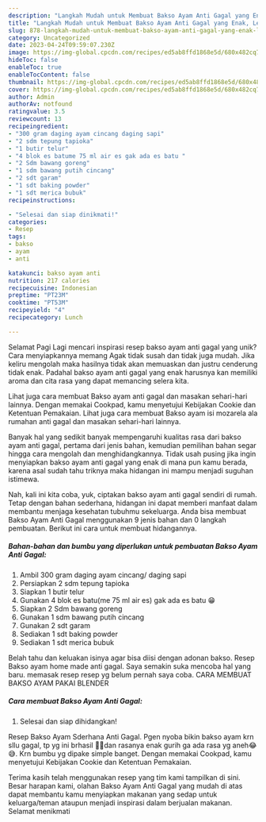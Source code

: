 ```yaml
---
description: "Langkah Mudah untuk Membuat Bakso Ayam Anti Gagal yang Enak, Lezat"
title: "Langkah Mudah untuk Membuat Bakso Ayam Anti Gagal yang Enak, Lezat"
slug: 878-langkah-mudah-untuk-membuat-bakso-ayam-anti-gagal-yang-enak-lezat
category: Uncategorized
date: 2023-04-24T09:59:07.230Z
image: https://img-global.cpcdn.com/recipes/ed5ab8ffd1868e5d/680x482cq70/bakso-ayam-anti-gagal-foto-resep-utama.jpg
hideToc: false
enableToc: true
enableTocContent: false
thumbnail: https://img-global.cpcdn.com/recipes/ed5ab8ffd1868e5d/680x482cq70/bakso-ayam-anti-gagal-foto-resep-utama.jpg
cover: https://img-global.cpcdn.com/recipes/ed5ab8ffd1868e5d/680x482cq70/bakso-ayam-anti-gagal-foto-resep-utama.jpg
author: Admin
authorAv: notfound
ratingvalue: 3.5
reviewcount: 13
recipeingredient:
- "300 gram daging ayam cincang daging sapi"
- "2 sdm tepung tapioka"
- "1 butir telur"
- "4 blok es batume 75 ml air es gak ada es batu "
- "2 Sdm bawang goreng"
- "1 sdm bawang putih cincang"
- "2 sdt garam"
- "1 sdt baking powder"
- "1 sdt merica bubuk"
recipeinstructions:

- "Selesai dan siap dinikmati!"
categories:
- Resep
tags:
- bakso
- ayam
- anti

katakunci: bakso ayam anti 
nutrition: 217 calories
recipecuisine: Indonesian
preptime: "PT23M"
cooktime: "PT53M"
recipeyield: "4"
recipecategory: Lunch

---
```



Selamat Pagi Lagi mencari inspirasi resep bakso ayam anti gagal yang unik? Cara menyiapkannya memang Agak tidak susah dan tidak juga mudah. Jika keliru mengolah maka hasilnya tidak akan memuaskan dan justru cenderung tidak enak. Padahal bakso ayam anti gagal yang enak harusnya kan memiliki aroma dan cita rasa yang dapat memancing selera kita.


Lihat juga cara membuat Bakso ayam anti gagal dan masakan sehari-hari lainnya. Dengan memakai Cookpad, kamu menyetujui Kebijakan Cookie dan Ketentuan Pemakaian. Lihat juga cara membuat Bakso ayam isi mozarela ala rumahan anti gagal dan masakan sehari-hari lainnya.

Banyak hal yang sedikit banyak mempengaruhi kualitas rasa dari bakso ayam anti gagal, pertama dari jenis bahan, kemudian pemilihan bahan segar hingga cara mengolah dan menghidangkannya. Tidak usah pusing jika ingin menyiapkan bakso ayam anti gagal yang enak di mana pun kamu berada, karena asal sudah tahu triknya maka hidangan ini mampu menjadi suguhan istimewa.


Nah, kali ini kita coba, yuk, ciptakan bakso ayam anti gagal sendiri di rumah. Tetap dengan bahan sederhana, hidangan ini dapat memberi manfaat dalam membantu menjaga kesehatan tubuhmu sekeluarga. Anda bisa membuat Bakso Ayam Anti Gagal menggunakan 9 jenis bahan dan 0 langkah pembuatan. Berikut ini cara untuk membuat hidangannya.

<!--inarticleads1-->

##### Bahan-bahan dan bumbu yang diperlukan untuk pembuatan Bakso Ayam Anti Gagal:

1. Ambil 300 gram daging ayam cincang/ daging sapi
1. Persiapkan 2 sdm tepung tapioka
1. Siapkan 1 butir telur
1. Gunakan 4 blok es batu(me 75 ml air es) gak ada es batu 😁
1. Siapkan 2 Sdm bawang goreng
1. Gunakan 1 sdm bawang putih cincang
1. Gunakan 2 sdt garam
1. Sediakan 1 sdt baking powder
1. Sediakan 1 sdt merica bubuk


Belah tahu dan keluakan isinya agar bisa diisi dengan adonan bakso. Resep Bakso ayam home made anti gagal. Saya semakin suka mencoba hal yang baru. memasak resep resep yg belum pernah saya coba. CARA MEMBUAT BAKSO AYAM PAKAI BLENDER 

<!--inarticleads2-->

##### Cara membuat Bakso Ayam Anti Gagal:


1. Selesai dan siap dihidangkan!

Resep Bakso Ayam Sderhana Anti Gagal. Pgen nyoba bikin bakso ayam krn sllu gagal, tp yg ini brhasil 👏👏dan rasanya enak gurih ga ada rasa yg aneh😂😅. Krn bumbu yg dipake simple banget. Dengan memakai Cookpad, kamu menyetujui Kebijakan Cookie dan Ketentuan Pemakaian. 

Terima kasih telah menggunakan resep yang tim kami tampilkan di sini. Besar harapan kami, olahan Bakso Ayam Anti Gagal yang mudah di atas dapat membantu kamu menyiapkan makanan yang sedap untuk keluarga/teman ataupun menjadi inspirasi dalam berjualan makanan. Selamat menikmati
